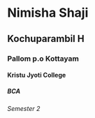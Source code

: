 # Nimisha Shaji
## Kochuparambil H
### Pallom p.o Kottayam
#### Kristu Jyoti College 
##### BCA
###### Semester 2
